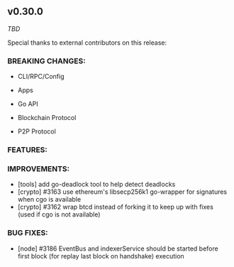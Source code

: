 ## v0.30.0

*TBD*

Special thanks to external contributors on this release:

### BREAKING CHANGES:

* CLI/RPC/Config

* Apps

* Go API

* Blockchain Protocol

* P2P Protocol

### FEATURES:

### IMPROVEMENTS:
- [tools] add go-deadlock tool to help detect deadlocks
- [crypto] \#3163 use ethereum's libsecp256k1 go-wrapper for signatures when cgo is available
- [crypto] \#3162 wrap btcd instead of forking it to keep up with fixes (used if cgo is not available)

### BUG FIXES:
- [node] \#3186 EventBus and indexerService should be started before first block (for replay last block on handshake) execution
